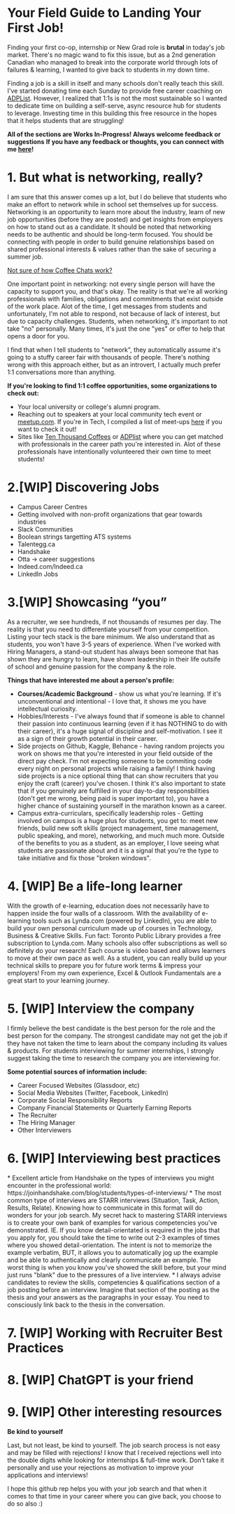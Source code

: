# Your Field Guide to Landing Your First Job!

Finding your first co-op, internship or New Grad role is **brutal** in today's job market. There's no magic wand to fix this issue, but as a 2nd generation Canadian who managed to break into the corporate world through lots of failures & learning, I wanted to give back to students in my down time. 

Finding a job is a skill in itself and many schools don't really teach this skill. I've started donating time each Sunday to provide free career coaching on [ADPList](https://adplist.org/mentors/canny-chiu). However, I realized that 1:1s is not the most sustainable so I wanted to dedicate time on building a self-serve, async resource hub for students to leverage. Investing time in this building this free resource in the hopes that it helps students that are struggling!

**All of the sections are Works In-Progress! Always welcome feedback or suggestions**
**If you have any feedback or thoughts, you can connect with me [here](https://www.linkedin.com/in/cannychiu/)!**

<h1>1. But what is networking, really? </h1>

I am sure that this answer comes up a lot, but I do believe that students who make an effort to network while in school set themselves up for success. Networking is an opportunity to learn more about the industry, learn of new job opportunities (before they are posted) and get insights from employers on how to stand out as a candidate. It should be noted that networking needs to be authentic and should be long-term focused. You should be connecting with people in order to build genuine relationships based on shared professional interests & values rather than the sake of securing a summer job.

[Not sure of how Coffee Chats work?](https://joinhandshake.com/blog/students/networking-101-5-steps-to-build-your-career-connections/) 

One important point in networking: not every single person will have the capacity to support you, and that's okay. The reality is that we're all working professionals with families, obligations and commitments that exist outside of the work place. Alot of the time, I get messages from students and unfortunately, I'm not able to respond, not because of lack of interest, but due to capacity challenges. Students, when networking, it's important to not take "no" personally. Many times, it's just the one "yes" or offer to help that opens a door for you.

I find that when I tell students to "network", they automatically assume it's going to a stuffy career fair with thousands of people. There's nothing wrong with this approach either, but as an introvert, I actually much prefer 1:1 conversations more than anything. 

**If you're looking to find 1:1 coffee opportunities, some organizations to check out:**
* Your local university or college's alumni program.
* Reaching out to speakers at your local community tech event or [meetup.com](https://www.meetup.com/). If you're in Tech, I compiled a list of meet-ups [here](https://github.com/CannyChiu/TalentPartnerHub/wiki/Technology-Talent-Communities-(Job-Boards,-Slack-Channels,-Diversity-Organizations,-Meet-ups,-etc)) if you want to check it out! 
* Sites like [Ten Thousand Coffees](https://www.tenthousandcoffees.com/) or [ADPlist](https://adplist.org/) where you can get matched with professionals in the career path you're interested in. Alot of these professionals have intentionally volunteered their own time to meet students!
  
<h1>2.[WIP] Discovering Jobs</h1>

* Campus Career Centres
* Getting involved with non-profit organizations that gear towards industries
* Slack Communities
* Boolean strings targetting ATS systems
* Talentegg.ca
* Handshake
* Otta -> career suggestions
* Indeed.com/Indeed.ca
* LinkedIn Jobs

<h1>3.[WIP]    Showcasing “you” </h1>
As a recruiter, we see hundreds, if not thousands of resumes per day. The reality is that you need to differentiate yourself from your competition. Listing your tech stack is the bare minimum.
We also understand that as students, you won't have 3-5 years of experience. When I've worked with Hiring Managers, a stand-out student has always been someone that has shown they are hungry to learn, have shown leadership in their life outsife of school and genuine passion for the company & the role. 

**Things that have interested me about a person's profile:**
* **Courses/Academic Background** - show us what you're learning. If it's unconventional and intentional - I love that, it shows me you have intellectual curiosity.
* Hobbies/Interests - I've always found that if someone is able to channel their passion into continuous learning (even if it has NOTHING to do with their career), it's a huge signal of discipline and self-motivation. I see it as a sign of their growth potential in their career.
* Side projects on Github, Kaggle, Behance - having random projects you work on shows me that you're interested in your field outside of the direct pay check. I'm not expecting someone to be commiting code every night on personal projects while raising a family! I think having side projects is a nice optional thing that can show recruiters that you enjoy the craft (career) you've chosen. I think it's also important to state that if you genuinely are fulfilled in your day-to-day responsbilities (don't get me wrong, being paid is super important to), you have a higher chance of sustaining yourself in the marathon known as a career.
* Campus extra-curriculars, specifically leadership roles - Getting involved on campus is a huge plus for students, you get to: meet new friends, build new soft skills (project management, time management, public speaking, and more), networking, and much much more. Outside of the benefits to you as a student, as an employer, I love seeing what students are passionate about and it is a signal that you're the type to take initiative and fix those "broken windows". 

<h1>4. [WIP]   Be a life-long learner</h1>
With the growth of e-learning, education does not necessarily have to happen inside the four walls of a classroom. With the availability of e-learning tools such as Lynda.com (powered by LinkedIn), you are able to build your own personal curriculum made up of courses in Technology, Business & Creative Skills. Fun fact: Toronto Public Library provides a free subscription to Lynda.com. Many schools also offer subscriptions as well so definitely do your research! Each course is video based and allows learners to move at their own pace as well. As a student, you can really build up your technical skills to prepare you for future work terms & impress your employers! From my own experience, Excel & Outlook Fundamentals are a great start to your learning journey.

<h1>5. [WIP]   Interview the company </h1>
I firmly believe the best candidate is the best person for the role and the best person for the company. The strongest candidate may not get the job if they have not taken the time to learn about the company including its values & products. For students interviewing for summer internships, I strongly suggest taking the time to research the company you are interviewing for. 

**Some potential sources of information include:**
* Career Focused Websites (Glassdoor, etc) 
* Social Media Websites (Twitter, Facebook, LinkedIn)
* Corporate Social Responsibility Reports
* Company Financial Statements or Quarterly Earning Reports
* The Recruiter
* The Hiring Manager
* Other Interviewers

<h1>6. [WIP]   Interviewing best practices </h1>
* Excellent article from Handshake on the types of interviews you might encounter in the professional world: https://joinhandshake.com/blog/students/types-of-interviews/
* The most common type of interviews are STARR interviews (Situation, Task, Action, Results, Relate). Knowing how to communicate in this format will do wonders for your job search. My secret hack to mastering STARR interviews is to create your own bank of examples for various competencies you've demonstrated. IE. If you know detail-orientated is required in the jobs that you apply for, you should take the time to write out 2-3 examples of times where you showed detail-orientation. The intent is not to memorize the example verbatim, BUT, it allows you to automatically jog up the example and be able to authentically and clearly communicate an example. The worst thing is when you know you've showed the skill before, but your mind just runs "blank" due to the pressures of a live interview.
* I always advise candidates to review the skills, competencies & qualifications section of a job posting before an interview. Imagine that section of the posting as the thesis and your answers as the paragraphs in your essay. You need to consciously link back to the thesis in the conversation. 

<h1>7. [WIP]   Working with Recruiter Best Practices </h1>

<h1>8. [WIP]   ChatGPT is your friend </h1>

<h1>9. [WIP]   Other interesting resources </h1>

**Be kind to yourself**

Last, but not least, be kind to yourself. The job search process is not easy and may be filled with rejections! I know that I received rejections well into the double digits while looking for internships & full-time work. Don’t take it personally and use your rejections as motivation to improve your applications and interviews! 

I hope this github rep helps you with your job search and that when it comes to that time in your career where you can give back, you choose to do so also :)
